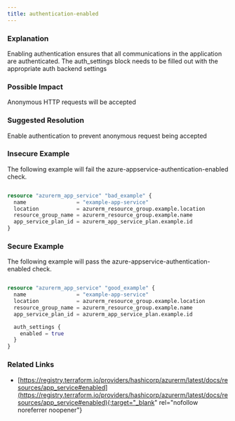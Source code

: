 ```yaml
---
title: authentication-enabled
---
```


### Explanation

Enabling authentication ensures that all communications in the application are authenticated. The auth_settings block needs to be filled out with the appropriate auth backend settings

### Possible Impact
Anonymous HTTP requests will be accepted

### Suggested Resolution
Enable authentication to prevent anonymous request being accepted


### Insecure Example

The following example will fail the azure-appservice-authentication-enabled check.

```terraform

resource "azurerm_app_service" "bad_example" {
  name                = "example-app-service"
  location            = azurerm_resource_group.example.location
  resource_group_name = azurerm_resource_group.example.name
  app_service_plan_id = azurerm_app_service_plan.example.id
}

```



### Secure Example

The following example will pass the azure-appservice-authentication-enabled check.

```terraform

resource "azurerm_app_service" "good_example" {
  name                = "example-app-service"
  location            = azurerm_resource_group.example.location
  resource_group_name = azurerm_resource_group.example.name
  app_service_plan_id = azurerm_app_service_plan.example.id

  auth_settings {
    enabled = true
  }
}

```




### Related Links


- [https://registry.terraform.io/providers/hashicorp/azurerm/latest/docs/resources/app_service#enabled](https://registry.terraform.io/providers/hashicorp/azurerm/latest/docs/resources/app_service#enabled){:target="_blank" rel="nofollow noreferrer noopener"}


